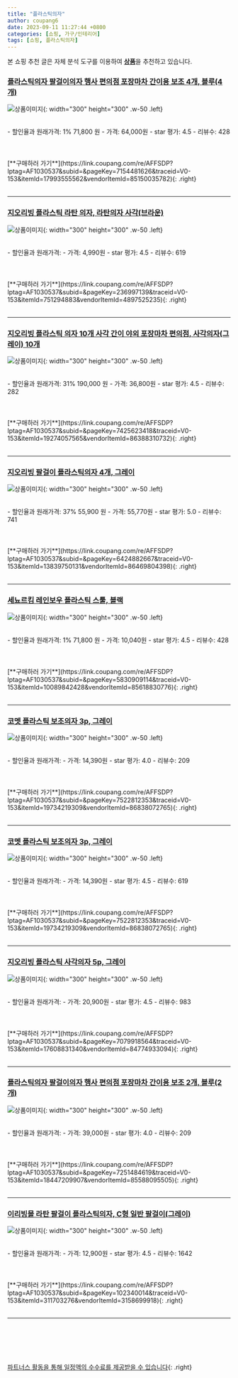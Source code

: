 ```yaml
---
title: "플라스틱의자"
author: coupang6
date: 2023-09-11 11:27:44 +0800
categories: [쇼핑, 가구/인테리어]
tags: [쇼핑, 플라스틱의자]
---
```


본 쇼핑 추천 글은 자체 분석 도구를 이용하여 [**상품**](https://link.coupang.com/a/bao1ui)을 추천하고 있습니다.

### [플라스틱의자 팔걸이의자 행사 편의점 포장마차 간이용 보조 4개, 블루(4개)](https://link.coupang.com/re/AFFSDP?lptag=AF1030537&subid=&pageKey=7154481626&traceid=V0-153&itemId=17993555562&vendorItemId=85150035782)

![상품이미지](https://thumbnail6.coupangcdn.com/thumbnails/remote/230x230ex/image/vendor_inventory/f000/fbbaa083f2f1bc0b1bb80ec20d91e2a1cc9b706ac164bee8737afd5a738f.jpg){: width="300" height="300" .w-50 .left}


<br>
- 할인율과 원래가격: 1%  71,800   원
- 가격: 64,000원
- star 평가: 4.5
- 리뷰수: 428
<br>
<br>
<br>
<br>
[**구매하러 가기**](https://link.coupang.com/re/AFFSDP?lptag=AF1030537&subid=&pageKey=7154481626&traceid=V0-153&itemId=17993555562&vendorItemId=85150035782){: .right}
<br>
<br>

---

### [지오리빙 플라스틱 라탄 의자, 라탄의자 사각(브라운)](https://link.coupang.com/re/AFFSDP?lptag=AF1030537&subid=&pageKey=236997139&traceid=V0-153&itemId=751294883&vendorItemId=4897525235)

![상품이미지](https://thumbnail9.coupangcdn.com/thumbnails/remote/230x230ex/image/vendor_inventory/ab46/7c95782326f35603604d20010222c22b73e5ca0e5fd699d6097ad28485c5.jpg){: width="300" height="300" .w-50 .left}


<br>
- 할인율과 원래가격: 
- 가격: 4,990원
- star 평가: 4.5
- 리뷰수: 619
<br>
<br>
<br>
<br>
[**구매하러 가기**](https://link.coupang.com/re/AFFSDP?lptag=AF1030537&subid=&pageKey=236997139&traceid=V0-153&itemId=751294883&vendorItemId=4897525235){: .right}
<br>
<br>

---

### [지오리빙 플라스틱 의자 10개 사각 간이 야외 포장마차 편의점, 사각의자(그레이) 10개](https://link.coupang.com/re/AFFSDP?lptag=AF1030537&subid=&pageKey=7425623418&traceid=V0-153&itemId=19274057565&vendorItemId=86388310732)

![상품이미지](https://thumbnail9.coupangcdn.com/thumbnails/remote/230x230ex/image/vendor_inventory/7667/b314770c62b64ddfb152e6b968c8e497109353c566054ea826056986caba.jpg){: width="300" height="300" .w-50 .left}


<br>
- 할인율과 원래가격: 31%  190,000   원
- 가격: 36,800원
- star 평가: 4.5
- 리뷰수: 282
<br>
<br>
<br>
<br>
[**구매하러 가기**](https://link.coupang.com/re/AFFSDP?lptag=AF1030537&subid=&pageKey=7425623418&traceid=V0-153&itemId=19274057565&vendorItemId=86388310732){: .right}
<br>
<br>

---

### [지오리빙 팔걸이 플라스틱의자 4개, 그레이](https://link.coupang.com/re/AFFSDP?lptag=AF1030537&subid=&pageKey=6424882667&traceid=V0-153&itemId=13839750131&vendorItemId=86469804398)

![상품이미지](https://thumbnail8.coupangcdn.com/thumbnails/remote/230x230ex/image/vendor_inventory/34ee/8ba234bf1116a3b0f67381228a72c3a877c73ad97de1892ff41646ad5e20.jpg){: width="300" height="300" .w-50 .left}


<br>
- 할인율과 원래가격: 37%  55,900   원
- 가격: 55,770원
- star 평가: 5.0
- 리뷰수: 741
<br>
<br>
<br>
<br>
[**구매하러 가기**](https://link.coupang.com/re/AFFSDP?lptag=AF1030537&subid=&pageKey=6424882667&traceid=V0-153&itemId=13839750131&vendorItemId=86469804398){: .right}
<br>
<br>

---

### [세뇨르킴 레인보우 플라스틱 스툴, 블랙](https://link.coupang.com/re/AFFSDP?lptag=AF1030537&subid=&pageKey=5830909114&traceid=V0-153&itemId=10089842428&vendorItemId=85618830776)

![상품이미지](https://thumbnail6.coupangcdn.com/thumbnails/remote/230x230ex/image/vendor_inventory/1c09/19ce9d3c0a77cb0141d43c19a56715c7e0efca80864949fc0ae55f0120d6.jpg){: width="300" height="300" .w-50 .left}


<br>
- 할인율과 원래가격: 1%  71,800   원
- 가격: 10,040원
- star 평가: 4.5
- 리뷰수: 428
<br>
<br>
<br>
<br>
[**구매하러 가기**](https://link.coupang.com/re/AFFSDP?lptag=AF1030537&subid=&pageKey=5830909114&traceid=V0-153&itemId=10089842428&vendorItemId=85618830776){: .right}
<br>
<br>

---

### [코멧 플라스틱 보조의자 3p, 그레이](https://link.coupang.com/re/AFFSDP?lptag=AF1030537&subid=&pageKey=7522812353&traceid=V0-153&itemId=19734219309&vendorItemId=86838072765)

![상품이미지](https://thumbnail7.coupangcdn.com/thumbnails/remote/230x230ex/image/retail/images/542641055884342-8b5e79cf-37ea-4f8f-9c0e-c777e614ec6c.jpg){: width="300" height="300" .w-50 .left}


<br>
- 할인율과 원래가격: 
- 가격: 14,390원
- star 평가: 4.0
- 리뷰수: 209
<br>
<br>
<br>
<br>
[**구매하러 가기**](https://link.coupang.com/re/AFFSDP?lptag=AF1030537&subid=&pageKey=7522812353&traceid=V0-153&itemId=19734219309&vendorItemId=86838072765){: .right}
<br>
<br>

---

### [코멧 플라스틱 보조의자 3p, 그레이](https://link.coupang.com/re/AFFSDP?lptag=AF1030537&subid=&pageKey=7522812353&traceid=V0-153&itemId=19734219309&vendorItemId=86838072765)

![상품이미지](https://thumbnail7.coupangcdn.com/thumbnails/remote/230x230ex/image/retail/images/542641055884342-8b5e79cf-37ea-4f8f-9c0e-c777e614ec6c.jpg){: width="300" height="300" .w-50 .left}


<br>
- 할인율과 원래가격: 
- 가격: 14,390원
- star 평가: 4.5
- 리뷰수: 619
<br>
<br>
<br>
<br>
[**구매하러 가기**](https://link.coupang.com/re/AFFSDP?lptag=AF1030537&subid=&pageKey=7522812353&traceid=V0-153&itemId=19734219309&vendorItemId=86838072765){: .right}
<br>
<br>

---

### [지오리빙 플라스틱 사각의자 5p, 그레이](https://link.coupang.com/re/AFFSDP?lptag=AF1030537&subid=&pageKey=7079918564&traceid=V0-153&itemId=17608831340&vendorItemId=84774933094)

![상품이미지](https://thumbnail6.coupangcdn.com/thumbnails/remote/230x230ex/image/vendor_inventory/0378/dc20e88a5327dc9904b707dd725cd4812147827ead52550b7c112966af61.jpg){: width="300" height="300" .w-50 .left}


<br>
- 할인율과 원래가격: 
- 가격: 20,900원
- star 평가: 4.5
- 리뷰수: 983
<br>
<br>
<br>
<br>
[**구매하러 가기**](https://link.coupang.com/re/AFFSDP?lptag=AF1030537&subid=&pageKey=7079918564&traceid=V0-153&itemId=17608831340&vendorItemId=84774933094){: .right}
<br>
<br>

---

### [플라스틱의자 팔걸이의자 행사 편의점 포장마차 간이용 보조 2개, 블루(2개)](https://link.coupang.com/re/AFFSDP?lptag=AF1030537&subid=&pageKey=7251484619&traceid=V0-153&itemId=18447209907&vendorItemId=85588095505)

![상품이미지](https://thumbnail8.coupangcdn.com/thumbnails/remote/230x230ex/image/vendor_inventory/ea59/5c21407c715cca6c0cf2fe3d45dbbd41eb7e3d025173fc4ec6b876f18a51.jpg){: width="300" height="300" .w-50 .left}


<br>
- 할인율과 원래가격: 
- 가격: 39,000원
- star 평가: 4.0
- 리뷰수: 209
<br>
<br>
<br>
<br>
[**구매하러 가기**](https://link.coupang.com/re/AFFSDP?lptag=AF1030537&subid=&pageKey=7251484619&traceid=V0-153&itemId=18447209907&vendorItemId=85588095505){: .right}
<br>
<br>

---

### [이리빙몰 라탄 팔걸이 플라스틱의자, C형 일반 팔걸이(그레이)](https://link.coupang.com/re/AFFSDP?lptag=AF1030537&subid=&pageKey=102340014&traceid=V0-153&itemId=311703276&vendorItemId=3158699918)

![상품이미지](https://thumbnail10.coupangcdn.com/thumbnails/remote/230x230ex/image/vendor_inventory/ed48/28c9d00cb99a94f8cbab80ab3a5e5df0230a9084c43bea63b61da3991632.JPG){: width="300" height="300" .w-50 .left}


<br>
- 할인율과 원래가격: 
- 가격: 12,900원
- star 평가: 4.5
- 리뷰수: 1642
<br>
<br>
<br>
<br>
[**구매하러 가기**](https://link.coupang.com/re/AFFSDP?lptag=AF1030537&subid=&pageKey=102340014&traceid=V0-153&itemId=311703276&vendorItemId=3158699918){: .right}
<br>
<br>

---
<br><br><br><br><br> [파트너스 활동을 통해 일정액의 수수료를 제공받을 수 있습니다](https://link.coupang.com/a/bao1ui){: .right}